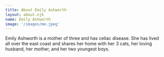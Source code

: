```yaml
---
title: About Emily Ashworth
layout: about.njk
name: Emily Ashworth
image: '/images/me.jpeg'
---
```


Emily Ashworth is a mother of three and has celiac disease.  She has lived all over the east coast and shares her home with her 3 cats, her loving husband, her mother, and her two youngest boys.
